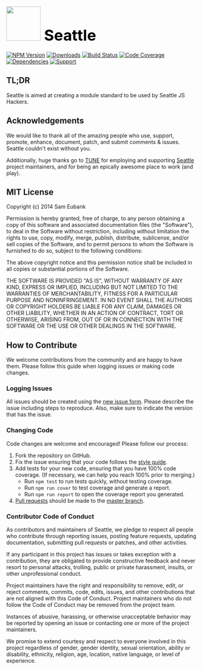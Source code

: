 # <a href="http://lighter.io/seattle" style="font-size:40px;text-decoration:none;color:#000"><img src="https://cdn.rawgit.com/lighterio/lighter.io/master/public/seattle.svg" style="width:90px;height:90px"> Seattle</a>
[![NPM Version](https://img.shields.io/npm/v/seattle.svg)](https://npmjs.org/package/seattle)
[![Downloads](https://img.shields.io/npm/dm/seattle.svg)](https://npmjs.org/package/seattle)
[![Build Status](https://img.shields.io/travis/lighterio/seattle.svg)](https://travis-ci.org/lighterio/seattle)
[![Code Coverage](https://img.shields.io/coveralls/lighterio/seattle/master.svg)](https://coveralls.io/r/lighterio/seattle)
[![Dependencies](https://img.shields.io/david/lighterio/seattle.svg)](https://david-dm.org/lighterio/seattle)
[![Support](https://img.shields.io/gratipay/Lighter.io.svg)](https://gratipay.com/Lighter.io/)

## TL;DR

Seattle is aimed at creating a module standard to be used by Seattle JS Hackers.


## Acknowledgements

We would like to thank all of the amazing people who use, support,
promote, enhance, document, patch, and submit comments & issues.
Seattle couldn't exist without you.

Additionally, huge thanks go to [TUNE](http://www.tune.com) for employing
and supporting [Seattle](http://lighter.io/seattle) project maintainers,
and for being an epically awesome place to work (and play).


## MIT License

Copyright (c) 2014 Sam Eubank

Permission is hereby granted, free of charge, to any person obtaining a copy
of this software and associated documentation files (the "Software"), to deal
in the Software without restriction, including without limitation the rights
to use, copy, modify, merge, publish, distribute, sublicense, and/or sell
copies of the Software, and to permit persons to whom the Software is
furnished to do so, subject to the following conditions:

The above copyright notice and this permission notice shall be included in all
copies or substantial portions of the Software.

THE SOFTWARE IS PROVIDED "AS IS", WITHOUT WARRANTY OF ANY KIND, EXPRESS OR
IMPLIED, INCLUDING BUT NOT LIMITED TO THE WARRANTIES OF MERCHANTABILITY,
FITNESS FOR A PARTICULAR PURPOSE AND NONINFRINGEMENT. IN NO EVENT SHALL THE
AUTHORS OR COPYRIGHT HOLDERS BE LIABLE FOR ANY CLAIM, DAMAGES OR OTHER
LIABILITY, WHETHER IN AN ACTION OF CONTRACT, TORT OR OTHERWISE, ARISING FROM,
OUT OF OR IN CONNECTION WITH THE SOFTWARE OR THE USE OR OTHER DEALINGS IN THE
SOFTWARE.


## How to Contribute

We welcome contributions from the community and are happy to have them.
Please follow this guide when logging issues or making code changes.

### Logging Issues

All issues should be created using the
[new issue form](https://github.com/lighterio/seattle/issues/new).
Please describe the issue including steps to reproduce. Also, make sure
to indicate the version that has the issue.

### Changing Code

Code changes are welcome and encouraged! Please follow our process:

1. Fork the repository on GitHub.
2. Fix the issue ensuring that your code follows the
   [style guide](http://lighter.io/style-guide).
3. Add tests for your new code, ensuring that you have 100% code coverage.
   (If necessary, we can help you reach 100% prior to merging.)
   * Run `npm test` to run tests quickly, without testing coverage.
   * Run `npm run cover` to test coverage and generate a report.
   * Run `npm run report` to open the coverage report you generated.
4. [Pull requests](http://help.github.com/send-pull-requests/) should be made
   to the [master branch](https://github.com/lighterio/seattle/tree/master).

### Contributor Code of Conduct

As contributors and maintainers of Seattle, we pledge to respect all
people who contribute through reporting issues, posting feature requests,
updating documentation, submitting pull requests or patches, and other
activities.

If any participant in this project has issues or takes exception with a
contribution, they are obligated to provide constructive feedback and never
resort to personal attacks, trolling, public or private harassment, insults, or
other unprofessional conduct.

Project maintainers have the right and responsibility to remove, edit, or
reject comments, commits, code, edits, issues, and other contributions
that are not aligned with this Code of Conduct. Project maintainers who do
not follow the Code of Conduct may be removed from the project team.

Instances of abusive, harassing, or otherwise unacceptable behavior may be
reported by opening an issue or contacting one or more of the project
maintainers.

We promise to extend courtesy and respect to everyone involved in this project
regardless of gender, gender identity, sexual orientation, ability or
disability, ethnicity, religion, age, location, native language, or level of
experience.
